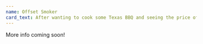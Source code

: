 ```yaml
---
name: Offset Smoker
card_text: After wanting to cook some Texas BBQ and seeing the price of offset smokers here in the UK I decided to embark upon a project to design and build my own from scratch.
---
```

More info coming soon!